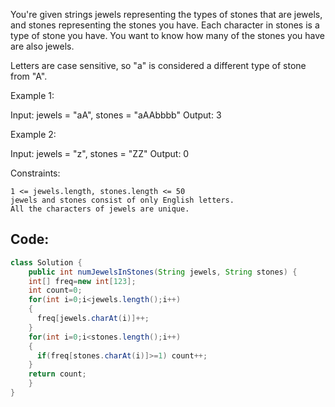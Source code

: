 You're given strings jewels representing the types of stones that are jewels, and stones representing the stones you have. Each character in stones is a type of stone you have. You want to know how many of the stones you have are also jewels.

Letters are case sensitive, so "a" is considered a different type of stone from "A".

 

Example 1:

Input: jewels = "aA", stones = "aAAbbbb"
Output: 3

Example 2:

Input: jewels = "z", stones = "ZZ"
Output: 0

 

Constraints:

    1 <= jewels.length, stones.length <= 50
    jewels and stones consist of only English letters.
    All the characters of jewels are unique.

## Code:
``` java
class Solution {
    public int numJewelsInStones(String jewels, String stones) {
    int[] freq=new int[123];
    int count=0;
    for(int i=0;i<jewels.length();i++)
    {
      freq[jewels.charAt(i)]++;
    }
    for(int i=0;i<stones.length();i++)
    {
      if(freq[stones.charAt(i)]>=1) count++;
    }
    return count;
    }
}
```
